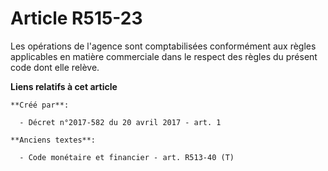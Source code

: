 # Article R515-23

Les opérations de l'agence sont comptabilisées conformément aux règles applicables en matière commerciale dans le respect des
règles du présent code dont elle relève.

**Liens relatifs à cet article**

	**Créé par**:

	  - Décret n°2017-582 du 20 avril 2017 - art. 1

	**Anciens textes**:

	  - Code monétaire et financier - art. R513-40 (T)

